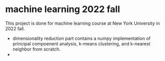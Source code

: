 # machine learning 2022 fall
This project is done for machine learning course at New York University in 2022 fall.<br>
* dimensionality reduction part contains a numpy implementation of principal compoenent analysis, k-means clustering, and k-nearest neighbor from scratch.
* 
